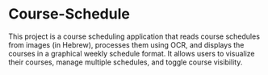 # Course-Schedule
This project is a course scheduling application that reads course schedules from images (in Hebrew), processes them using OCR, and displays the courses in a graphical weekly schedule format. It allows users to visualize their courses, manage multiple schedules, and toggle course visibility.
